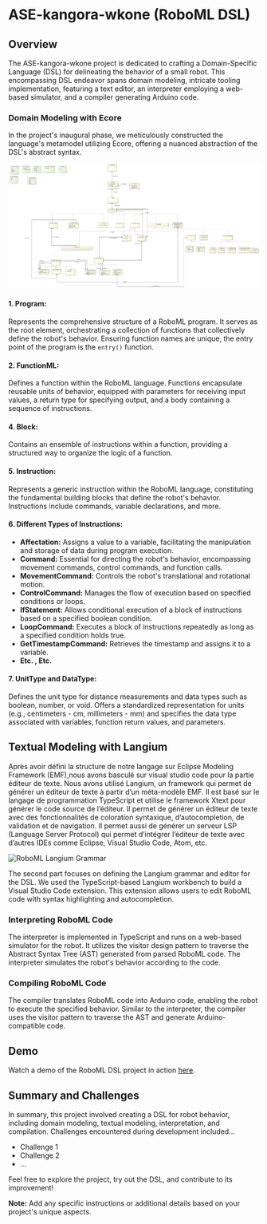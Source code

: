 # ASE-kangora-wkone (RoboML DSL)

## Overview

The ASE-kangora-wkone project is dedicated to crafting a Domain-Specific Language (DSL) for delineating the behavior of a small robot. This encompassing DSL endeavor spans domain modeling, intricate tooling implementation, featuring a text editor, an interpreter employing a web-based simulator, and a compiler generating Arduino code.

### Domain Modeling with Ecore

In the project's inaugural phase, we meticulously constructed the language's metamodel utilizing Ecore, offering a nuanced abstraction of the DSL's abstract syntax.

![RoboML Ecore Metamodel](./img/metamodel.jpeg)

#### 1. **Program:**
Represents the comprehensive structure of a RoboML program. It serves as the root element, orchestrating a collection of functions that collectively define the robot's behavior. Ensuring function names are unique, the entry point of the program is the `entry()` function.

#### 2. **FunctionML:**
Defines a function within the RoboML language. Functions encapsulate reusable units of behavior, equipped with parameters for receiving input values, a return type for specifying output, and a body containing a sequence of instructions.

#### 4. **Block:**
Contains an ensemble of instructions within a function, providing a structured way to organize the logic of a function.

#### 5. **Instruction:**
Represents a generic instruction within the RoboML language, constituting the fundamental building blocks that define the robot's behavior. Instructions include commands, variable declarations, and more.

#### 6. **Different Types of Instructions:**
   - **Affectation:** Assigns a value to a variable, facilitating the manipulation and storage of data during program execution.
   - **Command:** Essential for directing the robot's behavior, encompassing movement commands, control commands, and function calls.
   - **MovementCommand:** Controls the robot's translational and rotational motion.
   - **ControlCommand:** Manages the flow of execution based on specified conditions or loops.
   - **IfStatement:** Allows conditional execution of a block of instructions based on a specified boolean condition.
   - **LoopCommand:** Executes a block of instructions repeatedly as long as a specified condition holds true.
   - **GetTimestampCommand:** Retrieves the timestamp and assigns it to a variable.
   - **Etc. , Etc.**

#### 7. **UnitType and DataType:**
Defines the unit type for distance measurements and data types such as boolean, number, or void. Offers a standardized representation for units (e.g., centimeters - cm, millimeters - mm) and specifies the data type associated with variables, function return values, and parameters.


## Textual Modeling with Langium

Après avoir défini la structure de notre langage sur Eclipse Modeling Framework (EMF),nous avons basculé sur visual studio code pour la partie éditeur de texte. Nous avons utilisé Langium, un framework qui permet de générer un éditeur de texte à partir d’un méta-modèle EMF. Il est basé sur le langage de programmation TypeScript et utilise le framework Xtext pour générer le code source de l’éditeur. Il permet de générer un éditeur de texte avec des fonctionnalités de coloration syntaxique, d’autocompletion, de validation et de navigation. Il permet aussi de générer un serveur LSP (Language Server Protocol) qui permet d’intégrer l’éditeur de texte avec d’autres IDEs comme Eclipse, Visual Studio Code, Atom, etc.

![RoboML Langium Grammar](./img/grammar.jpeg)


The second part focuses on defining the Langium grammar and editor for the DSL. We used the TypeScript-based Langium workbench to build a Visual Studio Code extension. This extension allows users to edit RoboML code with syntax highlighting and autocompletion.

### Interpreting RoboML Code

The interpreter is implemented in TypeScript and runs on a web-based simulator for the robot. It utilizes the visitor design pattern to traverse the Abstract Syntax Tree (AST) generated from parsed RoboML code. The interpreter simulates the robot's behavior according to the code.

### Compiling RoboML Code

The compiler translates RoboML code into Arduino code, enabling the robot to execute the specified behavior. Similar to the interpreter, the compiler uses the visitor pattern to traverse the AST and generate Arduino-compatible code.

## Demo

Watch a demo of the RoboML DSL project in action [here](link/to/demo/video).

## Summary and Challenges

In summary, this project involved creating a DSL for robot behavior, including domain modeling, textual modeling, interpretation, and compilation. Challenges encountered during development included...

- Challenge 1
- Challenge 2
- ...

Feel free to explore the project, try out the DSL, and contribute to its improvement!

**Note:** Add any specific instructions or additional details based on your project's unique aspects.
